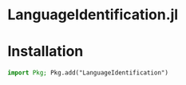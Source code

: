 # LanguageIdentification.jl
# Installation
```julia
import Pkg; Pkg.add("LanguageIdentification")
```